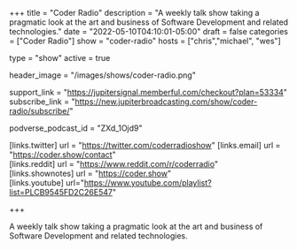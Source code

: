 +++
title = "Coder Radio"
description = "A weekly talk show taking a pragmatic look at the art and business of Software Development and related technologies."
date = "2022-05-10T04:10:01-05:00"
draft = false
categories = ["Coder Radio"]
show = "coder-radio"
hosts = ["chris","michael", "wes"]

type = "show"
active = true

header_image = "/images/shows/coder-radio.png"

support_link = "https://jupitersignal.memberful.com/checkout?plan=53334"
subscribe_link = "https://new.jupiterbroadcasting.com/show/coder-radio/subscribe/"

podverse_podcast_id = "ZXd_1Ojd9"

[links.twitter]
  url = "https://twitter.com/coderradioshow"
[links.email]
  url = "https://coder.show/contact"  
[links.reddit]
  url = "https://www.reddit.com/r/coderradio"  
[links.shownotes]
  url = "https://coder.show"  
[links.youtube]
  url="https://www.youtube.com/playlist?list=PLCB9545FD2C26E547"



+++

A weekly talk show taking a pragmatic look at the art and business of Software Development and related technologies.
